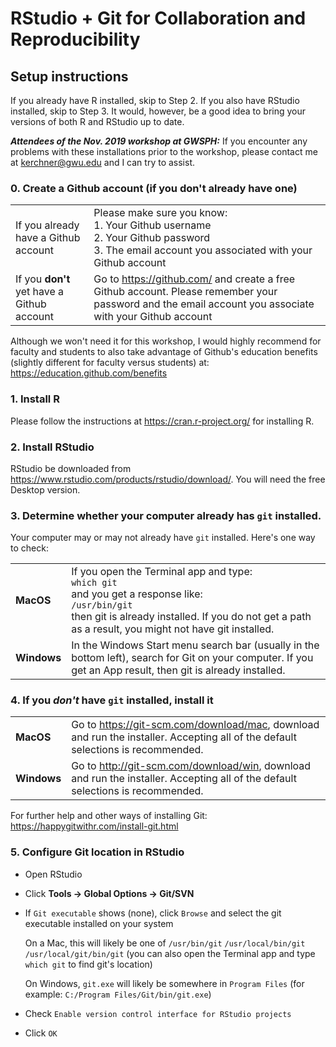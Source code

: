 # RStudio + Git for Collaboration and Reproducibility

## Setup instructions

If you already have R installed, skip to Step 2.  If you also have RStudio installed, skip to Step 3.  It would, however, be a good idea to bring your versions of both R and RStudio up to date.

***Attendees of the Nov. 2019 workshop at GWSPH:*** If you encounter any problems with these installations prior to the workshop, please contact me at kerchner@gwu.edu and I can try to assist.

### 0. Create a Github account (if you don't already have one)

|  |  |
|--|--|
| If you already have a Github account | Please make sure you know:<br>1. Your Github username<br>2. Your Github password<br>3. The email account you associated with your Github account |
| If you **don't** yet have a Github account | Go to https://github.com/ and create a free Github account.  Please remember your password and the email account you associate with your Github account |

Although we won't need it for this workshop, I would highly recommend for faculty and students to also take advantage of Github's education benefits (slightly different for faculty versus students) at: https://education.github.com/benefits 

### 1. Install R

Please follow the instructions at https://cran.r-project.org/ for installing R.

### 2. Install RStudio

RStudio be downloaded from https://www.rstudio.com/products/rstudio/download/. You will need the free Desktop version.

### 3. Determine whether your computer already has `git` installed.

Your computer may or may not already have `git` installed.  Here's one way to check:

|  |  |
| ----- | ---- |
| **MacOS** |     If you open the Terminal app and type:<br>`which git`<br>and you get a response like:<br> `/usr/bin/git`<br>then git is already installed.  If you do not get a path as a result, you might not have git installed.  |
| **Windows** | In the Windows Start menu search bar (usually in the bottom left), search for Git on your computer. If you get an App result, then git is already installed. |
 

### 4. If you _**don't**_ have `git` installed, install it

|  |  |
| ----- | ---- |
| **MacOS** |   Go to https://git-scm.com/download/mac, download and run the installer. Accepting all of the default selections is recommended. |
| **Windows** | Go to http://git-scm.com/download/win, download and run the installer.  Accepting all of the default selections is recommended. |

For further help and other ways of installing Git: https://happygitwithr.com/install-git.html


### 5. Configure Git location in RStudio

* Open RStudio
* Click **Tools -> Global Options -> Git/SVN**

* If `Git executable` shows (none), click `Browse` and select the git executable installed on your system

  On a Mac, this will likely be one of
  `/usr/bin/git`
  `/usr/local/bin/git`
  `/usr/local/git/bin/git`
  (you can also open the Terminal app and type `which git` to find git's location)
  
  On Windows, `git.exe` will likely be somewhere in `Program Files` (for example: `C:/Program Files/Git/bin/git.exe`)
 
* Check `Enable version control interface for RStudio projects`
  
* Click `OK`


